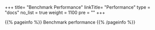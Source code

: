 +++
title= "Benchmark Performance"
linkTitle= "Performance"
type = "docs"
no_list = true
weight = 1100
pre = "<i class='fa-solid fa-book'></i>"
+++

{{% pageinfo %}}
Benchmark performance
{{% /pageinfo %}}


